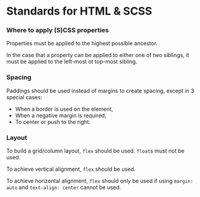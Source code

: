 # Standards for HTML & SCSS

### Where to apply (S)CSS properties

Properties must be applied to the highest possible ancestor.

In the case that a property can be applied to either one of two siblings, it must be applied to the left-most ot top-most sibling.

### Spacing

Paddings should be used instead of margins to create spacing, except in 3 special cases:

* When a border is used on the element,
* When a negative margin is required,
* To center or push to the right.

### Layout

To build a grid/column layout, `flex` should be used. `float`s must not be used.

To achieve vertical alignment, `flex` should be used.

To achieve horizontal alignment, `flex` should only be used if using `margin: auto` and `text-align: center` cannot be used.
